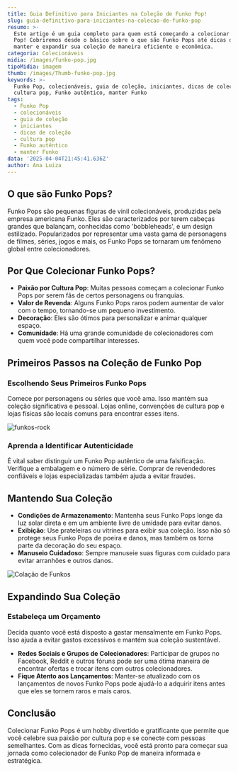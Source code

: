 ```yaml
---
title: Guia Definitivo para Iniciantes na Coleção de Funko Pop!
slug: guia-definitivo-para-iniciantes-na-colecao-de-funko-pop
resumo: >-
  Este artigo é um guia completo para quem está começando a colecionar Funko
  Pop! Cobriremos desde o básico sobre o que são Funko Pops até dicas de como
  manter e expandir sua coleção de maneira eficiente e econômica.
categoria: Colecionáveis
midia: /images/funko-pop.jpg
tipoMidia: imagem
thumb: /images/Thumb-funko-pop.jpg
keywords: >-
  Funko Pop, colecionáveis, guia de coleção, iniciantes, dicas de coleção,
  cultura pop, Funko autêntico, manter Funko
tags:
  - Funko Pop
  - colecionáveis
  - guia de coleção
  - iniciantes
  - dicas de coleção
  - cultura pop
  - Funko autêntico
  - manter Funko
data: '2025-04-04T21:45:41.636Z'
author: Ana Luiza
---
```


## O que são Funko Pops?

Funko Pops são pequenas figuras de vinil colecionáveis, produzidas pela empresa americana Funko. Eles são caracterizados por terem cabeças grandes que balançam, conhecidas como 'bobbleheads', e um design estilizado. Popularizados por representar uma vasta gama de personagens de filmes, séries, jogos e mais, os Funko Pops se tornaram um fenômeno global entre colecionadores.

## Por Que Colecionar Funko Pops?

- **Paixão por Cultura Pop**: Muitas pessoas começam a colecionar Funko Pops por serem fãs de certos personagens ou franquias.
- **Valor de Revenda**: Alguns Funko Pops raros podem aumentar de valor com o tempo, tornando-se um pequeno investimento.
- **Decoração**: Eles são ótimos para personalizar e animar qualquer espaço.
- **Comunidade**: Há uma grande comunidade de colecionadores com quem você pode compartilhar interesses.

## Primeiros Passos na Coleção de Funko Pop

### Escolhendo Seus Primeiros Funko Pops

Comece por personagens ou séries que você ama. Isso mantém sua coleção significativa e pessoal. Lojas online, convenções de cultura pop e lojas físicas são locais comuns para encontrar esses itens.

![funkos-rock](/images/funkos-rock.jpg)

### Aprenda a Identificar Autenticidade

É vital saber distinguir um Funko Pop autêntico de uma falsificação. Verifique a embalagem e o número de série. Comprar de revendedores confiáveis e lojas especializadas também ajuda a evitar fraudes.

## Mantendo Sua Coleção

- **Condições de Armazenamento**: Mantenha seus Funko Pops longe da luz solar direta e em um ambiente livre de umidade para evitar danos.
- **Exibição**: Use prateleiras ou vitrines para exibir sua coleção. Isso não só protege seus Funko Pops de poeira e danos, mas também os torna parte da decoração do seu espaço.
- **Manuseio Cuidadoso**: Sempre manuseie suas figuras com cuidado para evitar arranhões e outros danos.

![Colação de Funkos](/images/funko-colecao.jpg)

## Expandindo Sua Coleção

### Estabeleça um Orçamento

Decida quanto você está disposto a gastar mensalmente em Funko Pops. Isso ajuda a evitar gastos excessivos e mantém sua coleção sustentável.
- **Redes Sociais e Grupos de Colecionadores**: Participar de grupos no Facebook, Reddit e outros fóruns pode ser uma ótima maneira de encontrar ofertas e trocar itens com outros colecionadores.
- **Fique Atento aos Lançamentos**: Manter-se atualizado com os lançamentos de novos Funko Pops pode ajudá-lo a adquirir itens antes que eles se tornem raros e mais caros.

## Conclusão

Colecionar Funko Pops é um hobby divertido e gratificante que permite que você celebre sua paixão por cultura pop e se conecte com pessoas semelhantes. Com as dicas fornecidas, você está pronto para começar sua jornada como colecionador de Funko Pop de maneira informada e estratégica.
